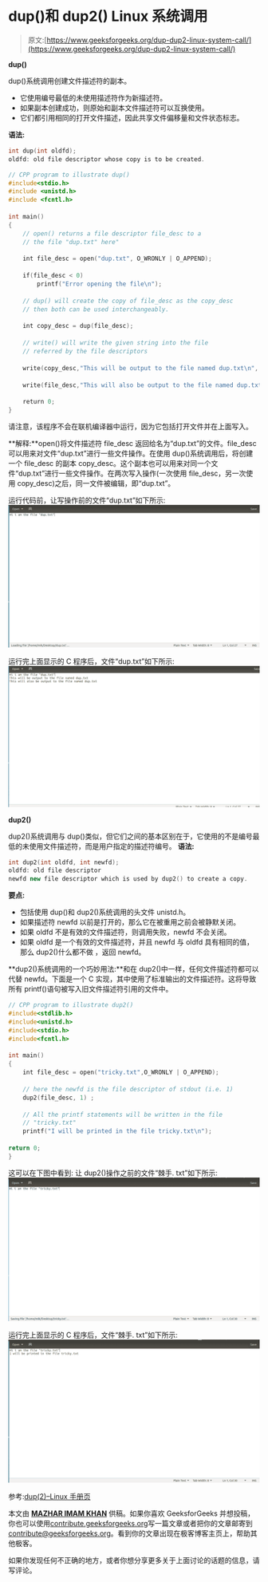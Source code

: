# dup()和 dup2() Linux 系统调用

> 原文:[https://www.geeksforgeeks.org/dup-dup2-linux-system-call/](https://www.geeksforgeeks.org/dup-dup2-linux-system-call/)

**dup()**

dup()系统调用创建文件描述符的副本。

*   它使用编号最低的未使用描述符作为新描述符。
*   如果副本创建成功，则原始和副本文件描述符可以互换使用。
*   它们都引用相同的打开文件描述，因此共享文件偏移量和文件状态标志。

**语法:**

```cpp
int dup(int oldfd);
oldfd: old file descriptor whose copy is to be created.

```

```cpp
// CPP program to illustrate dup() 
#include<stdio.h>
#include <unistd.h>
#include <fcntl.h>

int main()
{
    // open() returns a file descriptor file_desc to a 
    // the file "dup.txt" here"

    int file_desc = open("dup.txt", O_WRONLY | O_APPEND);

    if(file_desc < 0)
        printf("Error opening the file\n");

    // dup() will create the copy of file_desc as the copy_desc
    // then both can be used interchangeably.

    int copy_desc = dup(file_desc);

    // write() will write the given string into the file
    // referred by the file descriptors

    write(copy_desc,"This will be output to the file named dup.txt\n", 46);

    write(file_desc,"This will also be output to the file named dup.txt\n", 51);

    return 0;
}
```

请注意，该程序不会在联机编译器中运行，因为它包括打开文件并在上面写入。

**解释:**open()将文件描述符 file_desc 返回给名为“dup.txt”的文件。file_desc 可以用来对文件“dup.txt”进行一些文件操作。在使用 dup()系统调用后，将创建一个 file_desc 的副本 copy_desc。这个副本也可以用来对同一个文件“dup.txt”进行一些文件操作。在两次写入操作(一次使用 file_desc，另一次使用 copy_desc)之后，同一文件被编辑，即“dup.txt”。

运行代码前，让写操作前的文件“dup.txt”如下所示:
![](img/44ab70779f81261da386bc60717f4442.png)

运行完上面显示的 C 程序后，文件“dup.txt”如下所示:
![](img/d38425c323549b5bb71eaecf1d3c6694.png)

**dup2()**

dup2()系统调用与 dup()类似，但它们之间的基本区别在于，它使用的不是编号最低的未使用文件描述符，而是用户指定的描述符编号。
**语法:**

```cpp
int dup2(int oldfd, int newfd);
oldfd: old file descriptor
newfd new file descriptor which is used by dup2() to create a copy.
```

**要点:** 

*   包括使用 dup()和 dup2()系统调用的头文件 unistd.h。
*   如果描述符 newfd 以前是打开的，那么它在被重用之前会被静默关闭。
*   如果 oldfd 不是有效的文件描述符，则调用失败，newfd 不会关闭。
*   如果 oldfd 是一个有效的文件描述符，并且 newfd 与 oldfd 具有相同的值，那么 dup2()什么都不做
    ，返回 newfd。

 **dup2()系统调用的一个巧妙用法:**和在 dup2()中一样，任何文件描述符都可以代替 newfd。下面是一个 C 实现，其中使用了标准输出的文件描述符。这将导致所有 printf()语句被写入旧文件描述符引用的文件中。

```cpp
// CPP program to illustrate dup2() 
#include<stdlib.h>
#include<unistd.h>
#include<stdio.h>
#include<fcntl.h>

int main()
{
    int file_desc = open("tricky.txt",O_WRONLY | O_APPEND);

    // here the newfd is the file descriptor of stdout (i.e. 1)
    dup2(file_desc, 1) ; 

    // All the printf statements will be written in the file
    // "tricky.txt"
    printf("I will be printed in the file tricky.txt\n");

return 0;
}
```

这可以在下图中看到:
让 dup2()操作之前的文件“棘手. txt”如下所示:
![](img/1bf8bb8ba4cdc11737b284a74647f4df.png)

运行完上面显示的 C 程序后，文件“棘手. txt”如下所示:
![](img/16e5f340d136526d74ee0b0b45ea7a05.png)

参考:[dup(2)–Linux 手册页](https://linux.die.net/man/2/dup)

本文由 [**MAZHAR IMAM KHAN**](https://www.linkedin.com/in/mazhar-imam-khan-95a34ab3/) 供稿。如果你喜欢 GeeksforGeeks 并想投稿，你也可以使用[contribute.geeksforgeeks.org](http://www.contribute.geeksforgeeks.org)写一篇文章或者把你的文章邮寄到 contribute@geeksforgeeks.org。看到你的文章出现在极客博客主页上，帮助其他极客。

如果你发现任何不正确的地方，或者你想分享更多关于上面讨论的话题的信息，请写评论。
